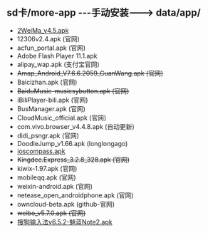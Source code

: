 ## sd卡/more-app ---手动安装---> data/app/

* [2WeiMa_v4.5.apk](http://android.25pp.com/detail_248799.html)
* 12306v2.4.apk (官网)
* acfun_portal.apk (官网)
* Adobe Flash Player 11.1.apk
* alipay_wap.apk (支付宝官网)
* ~~Amap_Android_V7.6.6.2059_GuanWang.apk (官网)~~
* Baicizhan.apk (官网)
* ~~BaiduMusic-musicsybutton.apk (官网)~~
* iBiliPlayer-bili.apk (官网)
* BusManager.apk (官网)
* CloudMusic_official.apk (官网)
* com.vivo.browser_v4.4.8.apk (自动更新)
* didi_psngr.apk (官网)
* DoodleJump_v1.66.apk (longlongago)
* [ioscompass.apk](http://soft.shouji.com.cn/down/31064.html)
* ~~Kingdee.Express_3.2.8_328.apk (官网)~~
* kiwix-1.97.apk (官网)
* mobileqq.apk (官网)
* weixin-android.apk (官网)
* netease_open_androidphone.apk (官网)
* owncloud-beta.apk (github-官网)
* ~~weibo_v5.7.0.apk (官网)~~
* [搜狗输入法v6.5.2-魅蓝Note2.apk](http://bbs.zhiyoo.com/thread-9664671-1-1.html)
